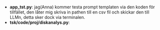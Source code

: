 
- **app_tst.py**: jag(Anna) kommer testa prompt templaten via den koden för tillfället, den låter mig skriva in pathen till en csv fil och skickar den till LLMn, detta sker dock via terminalen.
- **tsk/code/proj/diskanalys.py**: 
